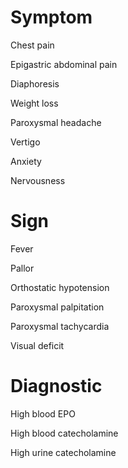 # Symptom

Chest pain

Epigastric abdominal pain

Diaphoresis

Weight loss

Paroxysmal headache

Vertigo

Anxiety

Nervousness

# Sign

Fever

Pallor

Orthostatic hypotension

Paroxysmal palpitation

Paroxysmal tachycardia

Visual deficit

# Diagnostic

High blood EPO

High blood catecholamine

High urine catecholamine
